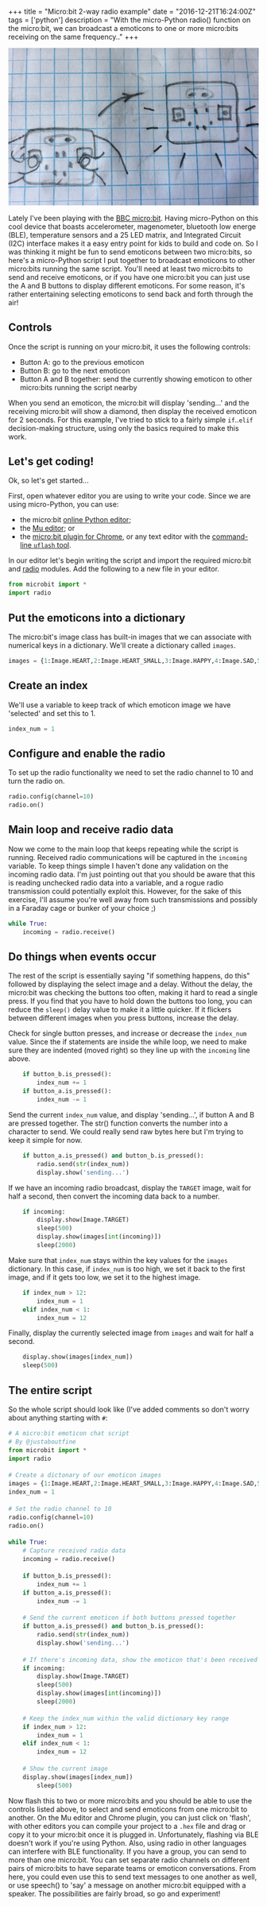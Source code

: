 +++
title = "Micro:bit 2-way radio example"
date = "2016-12-21T16:24:00Z"
tags = ['python']
description = "With the micro-Python radio() function on the micro:bit, we can broadcast a emoticons to one or more micro:bits receiving on the same frequency.."
+++


![excuse for a drawing](/images/microbit_jafine_radio.JPG)

Lately I've been playing with the [BBC micro:bit](https://www.microbit.co.uk/). Having micro-Python on this cool device that boasts accelerometer, magenometer, bluetooth low energe (BLE), temperature sensors and a 25 LED matrix, and Integrated Circuit (I2C) interface makes it a easy entry point for kids to build and code on. So I was thinking it might be fun to send emoticons between two micro:bits, so here's a micro-Python script I put together to broadcast emoticons to other micro:bits running the same script. You'll need at least two micro:bits to send and receive emoticons, or if you have one micro:bit you can just use the A and B buttons to display different emoticons. For some reason, it's rather entertaining selecting emoticons to send back and forth through the air!

## Controls
Once the script is running on your micro:bit, it uses the following controls:

 - Button A: go to the previous emoticon
 - Button B: go to the next emoticon
 - Button A and B together: send the currently showing emoticon to other micro:bits running the script nearby

When you send an emoticon, the micro:bit will display 'sending...' and the receiving micro:bit will show a diamond, then display the received emoticon for 2 seconds. For this example, I've tried to stick to a fairly simple `if`..`elif` decision-making structure, using only the basics required to make this work.

## Let's get coding!
Ok, so let's get started...

First, open whatever editor you are using to write your code. Since we are using micro-Python, you can use:

 - the micro:bit [online Python editor](http://python.microbit.org/editor.html);
 - the [Mu editor](http://codewith.mu/); or
 - the [micro:bit plugin for Chrome](https://chrome.google.com/webstore/detail/micropython/lhdjeebhcalhgnbigbngiaglmladclbo?hl=en-GB), or any text editor with the [command-line `uflash` tool](https://github.com/ntoll/uflash).

In our editor let's begin writing the script and import the required micro:bit and [radio](http://microbit-micropython.readthedocs.io/en/latest/radio.html) modules. Add the following to a new file in your editor.

```python
from microbit import *
import radio
```

## Put the emoticons into a dictionary
The micro:bit's image class has built-in images that we can associate with numerical keys in a dictionary. We'll create a dictionary called `images`.

```python
images = {1:Image.HEART,2:Image.HEART_SMALL,3:Image.HAPPY,4:Image.SAD,5:Image.SURPRISED,6:Image.ANGRY,7:Image.ASLEEP,8:Image.BUTTERFLY,9:Image.DIAMOND,10:Image.CONFUSED,11:Image.COW,12:Image.PACMAN}
```

## Create an index
We'll use a variable to keep track of which emoticon image we have 'selected' and set this to 1.

```python
index_num = 1
```

## Configure and enable the radio
To set up the radio functionality we need to set the radio channel to 10 and turn the radio on.

```python
radio.config(channel=10)
radio.on()
```

## Main loop and receive radio data
Now we come to the main loop that keeps repeating while the script is running. Received radio communications will be captured in the `incoming` variable. To keep things simple I haven't done any validation on the incoming radio data. I'm just pointing out that you should be aware that this is reading unchecked radio data into a variable, and a rogue radio transmission could potentially exploit this. However, for the sake of this exercise, I'll assume you're well away from such transmissions and possibly in a Faraday cage or bunker of your choice ;)

```python
while True:
    incoming = radio.receive()
```

## Do things when events occur
The rest of the script is essentially saying "if something happens, do this" followed by displaying the select image and a delay. Without the delay, the micro:bit was checking the buttons too often, making it hard to read a single press. If you find that you have to hold down the buttons too long, you can reduce the `sleep()` delay value to make it a little quicker. If it flickers between different images when you press buttons, increase the delay.

Check for single button presses, and increase or decrease the `index_num` value. Since the if statements are inside the while loop, we need to make sure they are indented (moved right) so they line up with the `incoming` line above.

```python
   	if button_b.is_pressed():
        index_num += 1
    if button_a.is_pressed():
        index_num -= 1
```

Send the current `index_num` value, and display 'sending...', if button A and B are pressed together. The str() function converts the number into a character to send. We could really send raw bytes here but I'm trying to keep it simple for now.

```python
	if button_a.is_pressed() and button_b.is_pressed():
        radio.send(str(index_num))
        display.show('sending...')
```

If we have an incoming radio broadcast, display the `TARGET` image, wait for half a second, then convert the incoming data back to a number.

```python
	if incoming:
        display.show(Image.TARGET)
        sleep(500)
        display.show(images[int(incoming)])
        sleep(2000)
```

Make sure that `index_num` stays within the key values for the `images` dictionary. In this case, if `index_num` is too high, we set it back to the first image, and if it gets too low, we set it to the highest image.

```python
    if index_num > 12:
        index_num = 1
    elif index_num < 1:
        index_num = 12
```

Finally, display the currently selected image from `images` and wait for half a second.

```python
    display.show(images[index_num])
    sleep(500)
```

## The entire script
So the whole script should look like (I've added comments so don't worry about anything starting with `#`:
```python
# A micro:bit emoticon chat script
# By @justaboutfine
from microbit import *
import radio

# Create a dictonary of our emoticon images
images = {1:Image.HEART,2:Image.HEART_SMALL,3:Image.HAPPY,4:Image.SAD,5:Image.SURPRISED,6:Image.ANGRY,7:Image.ASLEEP,8:Image.BUTTERFLY,9:Image.DIAMOND,10:Image.CONFUSED,11:Image.COW,12:Image.PACMAN}
index_num = 1

# Set the radio channel to 10
radio.config(channel=10)
radio.on()

while True:
	# Capture received radio data
    incoming = radio.receive()

    if button_b.is_pressed():
        index_num += 1
    if button_a.is_pressed():
        index_num -= 1

	# Send the current emoticon if both buttons pressed together
    if button_a.is_pressed() and button_b.is_pressed():
        radio.send(str(index_num))
        display.show('sending...')

	# If there's incoming data, show the emoticon that's been received
    if incoming:
        display.show(Image.TARGET)
        sleep(500)
        display.show(images[int(incoming)])
        sleep(2000)

	# Keep the index_num within the valid dictionary key range
    if index_num > 12:
        index_num = 1
   	elif index_num < 1:
        index_num = 12
            
	# Show the current image
    display.show(images[index_num])
    	sleep(500)
```

Now flash this to two or more micro:bits and you should be able to use the controls listed above, to select and send emoticons from one micro:bit to another. On the Mu editor and Chrome plugin, you can just click on 'flash', with other editors you can compile your project to a `.hex` file and drag or copy it to your micro:bit once it is plugged in. Unfortunately, flashing via BLE doesn't work if you're using Python. Also, using radio in other languages can interfere with BLE functionality. If you have a group, you can send to more than one micro:bit. You can set separate radio channels on different pairs of micro:bits to have separate teams or emoticon conversations. From here, you could even use this to send text messages to one another as well, or use speech() to 'say' a message on another micro:bit equipped with a speaker. The possibilities are fairly broad, so go and experiment!
